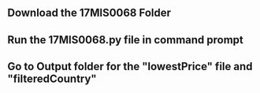 ## Download the 17MIS0068 Folder
## Run the 17MIS0068.py file in command prompt
## Go to Output folder for the "lowestPrice" file and "filteredCountry"
